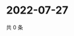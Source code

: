 # 2022-07-27

共 0 条

<!-- BEGIN WEIBO -->
<!-- 最后更新时间 Wed Jul 27 2022 20:09:44 GMT+0800 (China Standard Time) -->

<!-- END WEIBO -->
